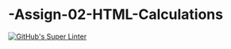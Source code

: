 # -Assign-02-HTML-Calculations
[![GitHub's Super Linter](https://github.com/ICS20-Programming-Remy-S/-Assign-02-HTML-Calculations/workflows/GitHub's%20Super%20Linter/badge.svg)](https://github.com/ICS20-Programming-Remy-S/-Assign-02-HTML-Calculations/actions)